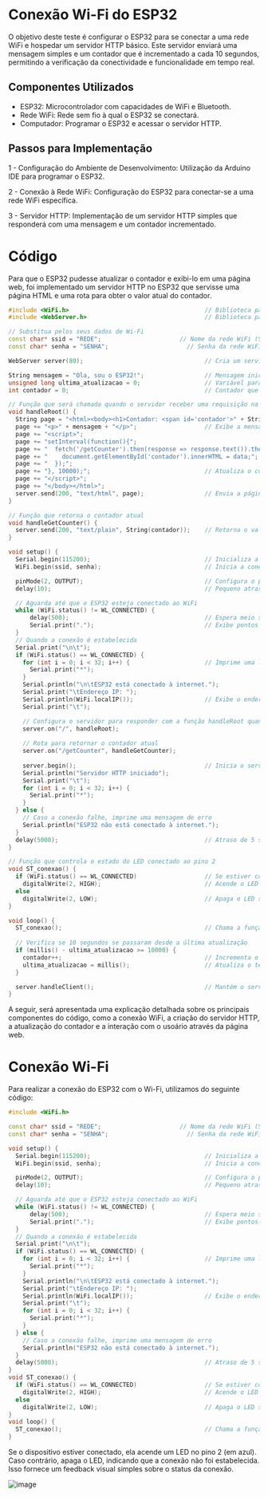 # Conexão Wi-Fi do ESP32

O objetivo deste teste é configurar o ESP32 para se conectar a uma rede WiFi e hospedar um servidor HTTP básico. Este servidor enviará uma mensagem simples e um contador que é incrementado a cada 10 segundos, permitindo a verificação da conectividade e funcionalidade em tempo real.

## Componentes Utilizados
* ESP32: Microcontrolador com capacidades de WiFi e Bluetooth.
* Rede WiFi: Rede sem fio à qual o ESP32 se conectará.
* Computador: Programar o ESP32 e acessar o servidor HTTP.

## Passos para Implementação
1 - Configuração do Ambiente de Desenvolvimento: Utilização da Arduino IDE para programar o ESP32.

2 - Conexão à Rede WiFi: Configuração do ESP32 para conectar-se a uma rede WiFi específica.

3 - Servidor HTTP: Implementação de um servidor HTTP simples que responderá com uma mensagem e um contador incrementado.

# Código

Para que o ESP32 pudesse atualizar o contador e exibi-lo em uma página web, foi implementado um servidor HTTP no ESP32 que servisse uma página HTML e uma rota para obter o valor atual do contador.

```cpp
#include <WiFi.h>                                      // Biblioteca para conectar o ESP32 à rede WiFi
#include <WebServer.h>                                 // Biblioteca para criar um servidor HTTP no ESP32

// Substitua pelos seus dados de Wi-Fi
const char* ssid = "REDE";                      // Nome da rede WiFi (SSID)
const char* senha = "SENHA";                      // Senha da rede WiFi

WebServer server(80);                                  // Cria um servidor HTTP na porta 80 (padrão)

String mensagem = "Ola, sou o ESP32!";                 // Mensagem inicial a ser enviada
unsigned long ultima_atualizacao = 0;                  // Variável para armazenar o tempo da última atualização
int contador = 0;                                      // Contador que será incrementado a cada 10 segundos

// Função que será chamada quando o servidor receber uma requisição na rota "/"
void handleRoot() {
  String page = "<html><body><h1>Contador: <span id='contador'>" + String(contador) + "</span></h1>";
  page += "<p>" + mensagem + "</p>";                   // Exibe a mensagem
  page += "<script>";
  page += "setInterval(function(){";
  page += "  fetch('/getCounter').then(response => response.text()).then(data => {";
  page += "    document.getElementById('contador').innerHTML = data;";
  page += "  });";
  page += "}, 10000);";                                // Atualiza o contador a cada 10 segundos
  page += "</script>";
  page += "</body></html>";
  server.send(200, "text/html", page);                 // Envia a página com o contador
}

// Função que retorna o contador atual
void handleGetCounter() {
  server.send(200, "text/plain", String(contador));    // Retorna o valor atual do contador
}

void setup() {
  Serial.begin(115200);                                // Inicializa a comunicação serial para monitoramento
  WiFi.begin(ssid, senha);                             // Inicia a conexão com a rede WiFi utilizando SSID e senha

  pinMode(2, OUTPUT);                                  // Configura o pino 2 como saída (para controle de LED)
  delay(10);                                           // Pequeno atraso para garantir que o código seja executado corretamente

  // Aguarda até que o ESP32 esteja conectado ao WiFi
  while (WiFi.status() != WL_CONNECTED) {
      delay(500);                                      // Espera meio segundo entre tentativas
      Serial.print(".");                               // Exibe pontos no monitor serial enquanto tenta conectar
  }
  // Quando a conexão é estabelecida
  Serial.print("\n\t");
  if (WiFi.status() == WL_CONNECTED) {
    for (int i = 0; i < 32; i++) {                     // Imprime uma linha de asteriscos
      Serial.print("*");
    }
    Serial.println("\n\tESP32 está conectado à internet.");
    Serial.print("\tEndereço IP: ");
    Serial.println(WiFi.localIP());                    // Exibe o endereço IP do ESP32 na rede
    Serial.print("\t");

    // Configura o servidor para responder com a função handleRoot quando acessar "/"
    server.on("/", handleRoot);
    
    // Rota para retornar o contador atual
    server.on("/getCounter", handleGetCounter);
    
    server.begin();                                    // Inicia o servidor HTTP
    Serial.println("Servidor HTTP iniciado");
    Serial.print("\t");
    for (int i = 0; i < 32; i++) {                     
      Serial.print("*");
    }
  } else {
    // Caso a conexão falhe, imprime uma mensagem de erro
    Serial.println("ESP32 não está conectado à internet.");
  }
  delay(5000);                                         // Atraso de 5 segundos antes de continuar
}

// Função que controla o estado do LED conectado ao pino 2
void ST_conexao() {
  if (WiFi.status() == WL_CONNECTED)                   // Se estiver conectado à internet
    digitalWrite(2, HIGH);                             // Acende o LED (pino 2)
  else
    digitalWrite(2, LOW);                              // Apaga o LED se não estiver conectado
}

void loop() {
  ST_conexao();                                        // Chama a função para controlar o LED de status
  
  // Verifica se 10 segundos se passaram desde a última atualização
  if (millis() - ultima_atualizacao >= 10000) {
    contador++;                                        // Incrementa o contador
    ultima_atualizacao = millis();                     // Atualiza o tempo da última execução
  }

  server.handleClient();                               // Mantém o servidor rodando e aguardando requisições
}
```
A seguir, será apresentada uma explicação detalhada sobre os principais componentes do código, como a conexão WiFi, a criação do servidor HTTP, a atualização do contador e a interação com o usoário através da página web.

# Conexão Wi-Fi
Para realizar a conexão do ESP32 com o Wi-Fi, utilizamos do seguinte código:
```cpp
#include <WiFi.h>

const char* ssid = "REDE";                      // Nome da rede WiFi (SSID)
const char* senha = "SENHA";                      // Senha da rede WiFi

void setup() {
  Serial.begin(115200);                                // Inicializa a comunicação serial para monitoramento
  WiFi.begin(ssid, senha);                             // Inicia a conexão com a rede WiFi utilizando SSID e senha

  pinMode(2, OUTPUT);                                  // Configura o pino 2 como saída (para controle de LED)
  delay(10);                                           // Pequeno atraso para garantir que o código seja executado corretamente

  // Aguarda até que o ESP32 esteja conectado ao WiFi
  while (WiFi.status() != WL_CONNECTED) {
      delay(500);                                      // Espera meio segundo entre tentativas
      Serial.print(".");                               // Exibe pontos no monitor serial enquanto tenta conectar
  }
  // Quando a conexão é estabelecida
  Serial.print("\n\t");
  if (WiFi.status() == WL_CONNECTED) {
    for (int i = 0; i < 32; i++) {                     // Imprime uma linha de asteriscos
      Serial.print("*");
    }
    Serial.println("\n\tESP32 está conectado à internet.");
    Serial.print("\tEndereço IP: ");
    Serial.println(WiFi.localIP());                    // Exibe o endereço IP do ESP32 na rede
    Serial.print("\t");
    for (int i = 0; i < 32; i++) {                     
      Serial.print("*");
    }
  } else {
    // Caso a conexão falhe, imprime uma mensagem de erro
    Serial.println("ESP32 não está conectado à internet.");
  }
  delay(5000);                                         // Atraso de 5 segundos antes de continuar
}
void ST_conexao() {
  if (WiFi.status() == WL_CONNECTED)                   // Se estiver conectado à internet
    digitalWrite(2, HIGH);                             // Acende o LED (pino 2)
  else
    digitalWrite(2, LOW);                              // Apaga o LED se não estiver conectado
}
void loop() {
  ST_conexao();                                        // Chama a função para controlar o LED de status
}
```
Se o dispositivo estiver conectado, ela acende um LED no pino 2 (em azul). Caso contrário, apaga o LED, indicando que a conexão não foi estabelecida. Isso fornece um feedback visual simples sobre o status da conexão.

![image](https://github.com/user-attachments/assets/016124d6-8570-42e8-bba4-a61b911204e3)








